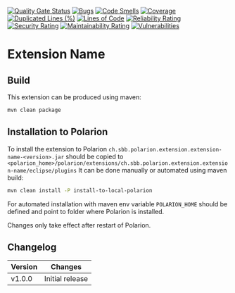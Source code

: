 [![Quality Gate Status](https://sonarcloud.io/api/project_badges/measure?project=SchweizerischeBundesbahnen_ch.sbb.polarion.extension.extension-name&metric=alert_status)](https://sonarcloud.io/summary/new_code?id=SchweizerischeBundesbahnen_ch.sbb.polarion.extension.extension-name)
[![Bugs](https://sonarcloud.io/api/project_badges/measure?project=SchweizerischeBundesbahnen_ch.sbb.polarion.extension.extension-name&metric=bugs)](https://sonarcloud.io/summary/new_code?id=SchweizerischeBundesbahnen_ch.sbb.polarion.extension.extension-name)
[![Code Smells](https://sonarcloud.io/api/project_badges/measure?project=SchweizerischeBundesbahnen_ch.sbb.polarion.extension.extension-name&metric=code_smells)](https://sonarcloud.io/summary/new_code?id=SchweizerischeBundesbahnen_ch.sbb.polarion.extension.extension-name)
[![Coverage](https://sonarcloud.io/api/project_badges/measure?project=SchweizerischeBundesbahnen_ch.sbb.polarion.extension.extension-name&metric=coverage)](https://sonarcloud.io/summary/new_code?id=SchweizerischeBundesbahnen_ch.sbb.polarion.extension.extension-name)
[![Duplicated Lines (%)](https://sonarcloud.io/api/project_badges/measure?project=SchweizerischeBundesbahnen_ch.sbb.polarion.extension.extension-name&metric=duplicated_lines_density)](https://sonarcloud.io/summary/new_code?id=SchweizerischeBundesbahnen_ch.sbb.polarion.extension.extension-name)
[![Lines of Code](https://sonarcloud.io/api/project_badges/measure?project=SchweizerischeBundesbahnen_ch.sbb.polarion.extension.extension-name&metric=ncloc)](https://sonarcloud.io/summary/new_code?id=SchweizerischeBundesbahnen_ch.sbb.polarion.extension.extension-name)
[![Reliability Rating](https://sonarcloud.io/api/project_badges/measure?project=SchweizerischeBundesbahnen_ch.sbb.polarion.extension.extension-name&metric=reliability_rating)](https://sonarcloud.io/summary/new_code?id=SchweizerischeBundesbahnen_ch.sbb.polarion.extension.extension-name)
[![Security Rating](https://sonarcloud.io/api/project_badges/measure?project=SchweizerischeBundesbahnen_ch.sbb.polarion.extension.extension-name&metric=security_rating)](https://sonarcloud.io/summary/new_code?id=SchweizerischeBundesbahnen_ch.sbb.polarion.extension.extension-name)
[![Maintainability Rating](https://sonarcloud.io/api/project_badges/measure?project=SchweizerischeBundesbahnen_ch.sbb.polarion.extension.extension-name&metric=sqale_rating)](https://sonarcloud.io/summary/new_code?id=SchweizerischeBundesbahnen_ch.sbb.polarion.extension.extension-name)
[![Vulnerabilities](https://sonarcloud.io/api/project_badges/measure?project=SchweizerischeBundesbahnen_ch.sbb.polarion.extension.extension-name&metric=vulnerabilities)](https://sonarcloud.io/summary/new_code?id=SchweizerischeBundesbahnen_ch.sbb.polarion.extension.extension-name)

# Extension Name

## Build

This extension can be produced using maven:
```bash
mvn clean package
```

## Installation to Polarion

To install the extension to Polarion `ch.sbb.polarion.extension.extension-name-<version>.jar`
should be copied to `<polarion_home>/polarion/extensions/ch.sbb.polarion.extension.extension-name/eclipse/plugins`
It can be done manually or automated using maven build:
```bash
mvn clean install -P install-to-local-polarion
```
For automated installation with maven env variable `POLARION_HOME` should be defined and point to folder where Polarion is installed.

Changes only take effect after restart of Polarion.

## Changelog

| Version | Changes                           |
|---------|-----------------------------------|
| v1.0.0  | Initial release                   |